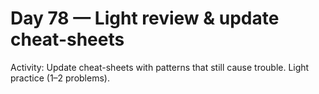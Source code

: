 # Day 78 — Light review & update cheat-sheets

Activity: Update cheat-sheets with patterns that still cause trouble. Light practice (1–2 problems).
